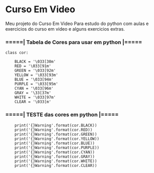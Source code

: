 # Curso Em Video
Meu projeto do Curso Em Video
Para estudo do python com aulas e exercicios do curso em video e alguns exercicios extras.

### =====| Tabela de Cores para usar em python |=====

    class cor:

        BLACK = '\033[30m'
        RED = '\033[91m'
        GREEN = '\033[92m'
        YELLOW = '\033[93m'
        BLUE = '\033[94m'
        PURPLE = '\033[95m'
        CYAN = '\033[96m'
        GRAY = '\33[37m'
        WHITE = '\033[97m'
        CLEAR = '\033[m'

### =====| TESTE das cores em python |=====

        print('{}Warning'.format(cor.BLACK))
        print('{}Warning'.format(cor.RED))
        print('{}Warning'.format(cor.GREEN))
        print('{}Warning'.format(cor.YELLOW))        
        print('{}Warning'.format(cor.BLUE))       
        print('{}Warning'.format(cor.PURPLE))                 
        print('{}Warning'.format(cor.CYAN))
        print('{}Warning'.format(cor.GRAY))      
        print('{}Warning'.format(cor.WHITE))  
        print('{}Warning'.format(cor.CLEAR))
